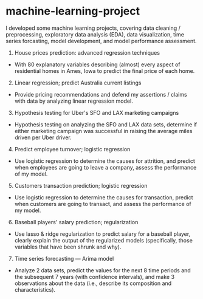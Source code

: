 # machine-learning-project

I developed some machine learning projects, covering data cleaning / preprocessing, exploratory data analysis (EDA), 
data visualization, time series forcasting, model development, and model performance assessment.

1. House prices prediction: advanced regression techniques
- With 80 explanatory variables describing (almost) every aspect of residential homes in Ames, Iowa to predict the final price of each home.

2. Linear regression; predict Australia current listings
- Provide pricing recommendations and defend my assertions / claims with data by analyzing linear regression model.

3. Hypothesis testing for Uber's SFO and LAX marketing campaigns
- Hypothesis testing on analyzing the SFO and LAX data sets, determine if either marketing campaign was successful in raising the average miles driven per Uber driver.

4. Predict employee turnover; logistic regression
- Use logistic regression to determine the causes for attrition, and predict when employees are going to leave a company, assess the performance of my model.

5. Customers transaction prediction; logistic regression
- Use logistic regression to determine the causes for transaction, predict when customers are going to transact, and assess the performance of my model.

6. Baseball players' salary prediction; regularization
- Use lasso & ridge regularization to predict salary for a baseball player, clearly explain the output of the regularized models (specifically, those variables that have been shrunk and why).

7. Time series forecasting — Arima model
- Analyze 2 data sets, predict the values for the next 8 time periods and the subsequent 7 years (with confidence intervals), and 
make 3 observations about the data (i.e., describe its composition and characteristics).

